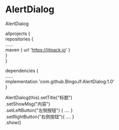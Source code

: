 # AlertDialog
AlertDialog

allprojects {<br>
    repositories {<br>
       ......<br>
       maven { url 'https://jitpack.io' }<br>
    }<br>
}<br>

dependencies {<br>
    ......<br>
    implementation 'com.github.BingoJf:AlertDialog:1.0'<br>
}<br>

AlertDialog(this).setTitle("标题")<br>
                 .setShowMsg("内容")<br>
                 .setLeftButton("左侧按钮") {  .... }<br>
                 .setRightButton("右侧按钮"){  .... }<br>
                 .show()<br>